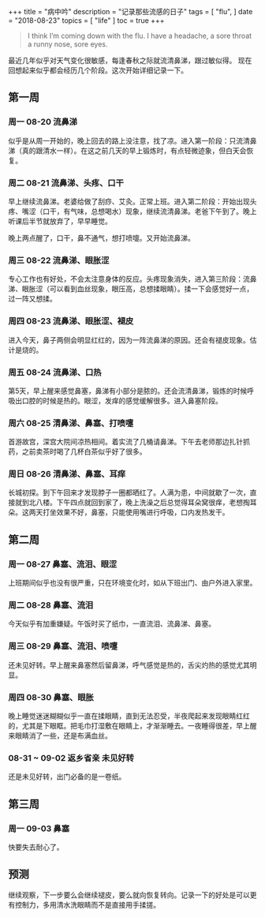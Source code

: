 +++
title = "病中吟"
description = "记录那些流感的日子"
tags = [
    "flu",
]
date = "2018-08-23"
topics = [
    "life"
]
toc = true
+++

>I think I’m coming down with the flu. I have a headache, a sore throat a runny nose, sore eyes.

最近几年似乎对天气变化很敏感，每逢春秋之际就流清鼻涕，跟过敏似得。 现在回想起来似乎都会经历几个阶段。这次开始详细记录一下。

## 第一周
### 周一 08-20 流鼻涕
似乎是从周一开始的，晚上回去的路上没注意，找了凉。进入第一阶段：只流清鼻涕（真的跟清水一样）。在这之前几天的早上锻炼时，有点轻微迹象，但白天会恢复。

### 周二 08-21 流鼻涕、头疼、口干
早上继续流鼻涕。老婆给做了刮痧、艾灸。正常上班。进入第二阶段：开始出现头疼、嘴涩（口干，有气味，总想喝水）现象，继续流清鼻涕。老爸下午到了。晚上听课后半节就放弃了，早早睡觉。

晚上两点醒了，口干，鼻不通气，想打喷嚏。又开始流鼻涕。

### 周三 08-22 流鼻涕、眼胀涩
专心工作也有好处，不会太注意身体的反应。头疼现象消失，进入第三阶段：流鼻涕、眼胀涩（可以看到血丝现象，眼压高，总想揉眼睛）。揉一下会感觉好一点，过一阵又想揉。

### 周四 08-23 流鼻涕、眼胀涩、褪皮
进入今天，鼻子两侧会明显红红的，因为一阵流鼻涕的原因。还会有褪皮现象。估计是烧的。

### 周五 08-24 流鼻涕、口热
第5天，早上醒来感觉鼻塞，鼻涕有小部分是脓的。还会流清鼻涕，锻炼的时候呼吸出口腔的时候是热的。眼涩，发痒的感觉缓解很多。进入鼻塞阶段。 

### 周六 08-25 清鼻涕、鼻塞、打喷嚏
首游故宫，深宫大院间凉热相间。着实流了几桶请鼻涕。下午去老师那边扎针抓药，之前卖茶时喝了几杯白茶似乎好了很多。

### 周日 08-26 清鼻涕、鼻塞、耳痒
长城初探。到下午回来才发现脖子一圈都晒红了。人满为患，中间就歇了一次，直接就到北八楼。下午四点就回到家了，晚上洗澡之后总觉得耳朵窝很痒，老想掏耳朵。这两天打坐效果不好，鼻塞，只能使用嘴进行呼吸，口内发热发干。

## 第二周
### 周一 08-27 鼻塞、流泪、眼涩
上班期间似乎也没有很严重，只在环境变化时，如从下班出门、由户外进入家里。

### 周二 08-28 鼻塞、流泪
今天似乎有加重嫌疑。午饭时买了纸巾，一直流泪、流鼻涕、鼻塞。

### 周三 08-29 鼻塞、流泪、喷嚏
还未见好转。早上醒来鼻塞然后留鼻涕，呼气感觉是热的，舌尖灼热的感觉尤其明显。

### 周四 08-30 鼻塞、眼胀
晚上睡觉迷迷糊糊似乎一直在揉眼睛，直到无法忍受，半夜爬起来发现眼睛红红的，尤其是下眼眶。把毛巾打湿敷在眼睛上，才渐渐睡去。一夜睡得很差，早上醒来眼睛消了一些，还是布满血丝。

### 08-31 ~ 09-02 返乡省亲 未见好转
还是未见好转，出门必备的是一卷纸。

## 第三周
### 周一 09-03 鼻塞
快要失去耐心了。


## 预测

继续观察，下一步要么会继续褪皮，要么就向恢复转向。记录一下的好处是可以更有控制力，多用清水洗眼睛而不是直接用手揉搓。


